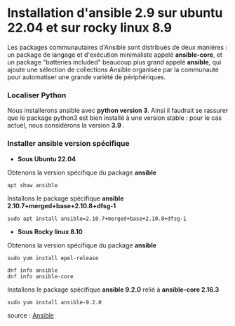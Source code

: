 # Installation d'ansible 2.9 sur ubuntu 22.04 et sur rocky linux 8.9

Les packages communautaires d'Ansible sont distribués de deux manières : un package de langage et d'exécution minimaliste appelé **ansible-core**, et un package "batteries included" beaucoup plus grand appelé **ansible**, qui ajoute une sélection de collections Ansible organisée par la communauté pour automatiser une grande variété de périphériques.

### Localiser Python

Nous installerons ansible avec **python version 3**. Ainsi il faudrait se rassurer que le package python3 est bien installé à une version stable : pour le cas actuel, nous considérons la version **3.9** .

### Installer ansible version spécifique

- **Sous Ubuntu 22.04**

Obtenons la version spécifique du package **ansible**

```
apt show ansible
```

Installons le package spécifique **ansible 2.10.7+merged+base+2.10.8+dfsg-1**

```
sudo apt install ansible=2.10.7+merged+base+2.10.8+dfsg-1
```

- **Sous Rocky linux 8.10**

Obtenons la version spécifique du package **ansible**

```
sudo yum install epel-release
```

```
dnf info ansible
dnf info ansible-core
```

Installons le package spécifique **ansible 9.2.0** relié à **ansible-core 2.16.3**

```
sudo yum install ansible-9.2.0
```

source : [Ansible](https://docs.ansible.com/ansible/latest/installation_guide/installation_distros.html)